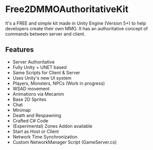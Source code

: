 # Free2DMMOAuthoritativeKit
It's a FREE and simple kit made in Unity Engine (Version 5+) to help developers create their own MMO. It has an authoritative concept of commands between server and client.

## Features ##

* Server Authoritative
* Fully Unity + UNET based
* Same Scripts for Client & Server
* Uses Unity's new UI system
* Players, Monsters, NPCs (Work in progress)
* WSAD movement
* Animations via Mecanim
* Base 2D Sprites
* Chat
* Minimap
* Death and Respawning
* Crafted C# Code
* (Experimental) Zones Addon available
* Start as Host or Client
* Network Time Synchronization
* Custom NetworkManager Script (GameServer.cs)
